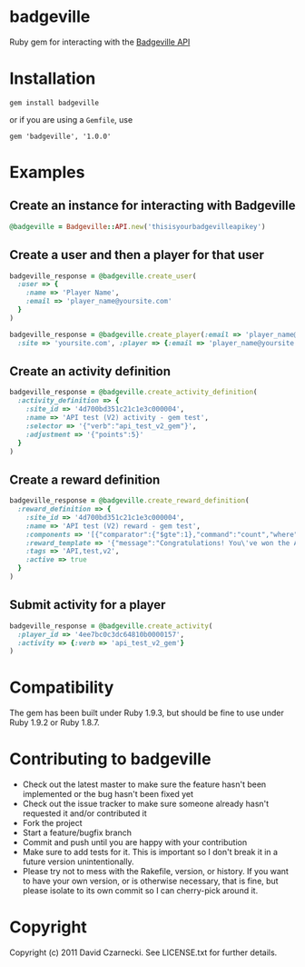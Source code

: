 # badgeville

Ruby gem for interacting with the [Badgeville API](http://rules.badgeville.com/display/doc/2.0+Core+API+Documentation)

# Installation

`gem install badgeville`

or if you are using a `Gemfile`, use

`gem 'badgeville', '1.0.0'`

# Examples

## Create an instance for interacting with Badgeville

```ruby
@badgeville = Badgeville::API.new('thisisyourbadgevilleapikey')
```

## Create a user and then a player for that user

```ruby
badgeville_response = @badgeville.create_user(
  :user => {
    :name => 'Player Name', 
    :email => 'player_name@yoursite.com'
  }
)

badgeville_response = @badgeville.create_player(:email => 'player_name@yoursite.com', 
  :site => 'yoursite.com', :player => {:email => 'player_name@yoursite.com'}, :verbose => true)
```

## Create an activity definition

```ruby
badgeville_response = @badgeville.create_activity_definition(
  :activity_definition => {
    :site_id => '4d700bd351c21c1e3c000004',
    :name => 'API test (V2) activity - gem test',
    :selector => '{"verb":"api_test_v2_gem"}',
    :adjustment => '{"points":5}'
  }
)
```

## Create a reward definition

```ruby
badgeville_response = @badgeville.create_reward_definition(
  :reward_definition => {
    :site_id => '4d700bd351c21c1e3c000004',
    :name => 'API test (V2) reward - gem test',
    :components => '[{"comparator":{"$gte":1},"command":"count","where":{"verb":"api_test_v2_gem","user_id":"%user_id","site_id":"%site_id"}}]',
    :reward_template => '{"message":"Congratulations! You\'ve won the API test V2 badge!"}',
    :tags => 'API,test,v2',
    :active => true
  }
)
```

## Submit activity for a player

```ruby
badgeville_response = @badgeville.create_activity(
  :player_id => '4ee7bc0c3dc64810b0000157',
  :activity => {:verb => 'api_test_v2_gem'}
)
```



# Compatibility

The gem has been built under Ruby 1.9.3, but should be fine to use under Ruby 1.9.2 or Ruby 1.8.7.

# Contributing to badgeville
 
* Check out the latest master to make sure the feature hasn't been implemented or the bug hasn't been fixed yet
* Check out the issue tracker to make sure someone already hasn't requested it and/or contributed it
* Fork the project
* Start a feature/bugfix branch
* Commit and push until you are happy with your contribution
* Make sure to add tests for it. This is important so I don't break it in a future version unintentionally.
* Please try not to mess with the Rakefile, version, or history. If you want to have your own version, or is otherwise necessary, that is fine, but please isolate to its own commit so I can cherry-pick around it.

# Copyright

Copyright (c) 2011 David Czarnecki. See LICENSE.txt for further details.